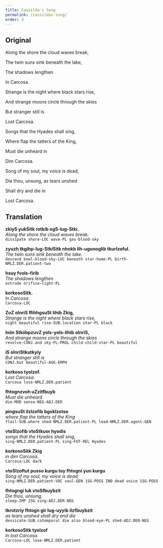 ```yaml
---
title: Cassilda's Song
permalink: /cassildas-song/
order: 3
---
```


## Original

Along the shore the cloud waves break,

The twin suns sink beneath the lake,

The shadows lengthen

In Carcosa.

Strange is the night where black stars rise,

And strange moons circle through the skies

But stranger still is

Lost Carcosa.

Songs that the Hyades shall sing,

Where flap the tatters of the King,

Must die unheard in

Dim Carcosa.

Song of my soul, my voice is dead;

Die thou, unsung, as tears unshed

Shall dry and die in

Lost Carcosa.

## Translation

**zkiyS yukSitk rotkib ogS-lug-Stki.**<br>
_Along the shore the cloud waves break._<br>
`dissipate shore-LOC wave-PL gas-blood-sky`<br>

**zyuzh tkgihp-lug-StkiSitk nhokb lih-ugonoglib tkurlzoful.**<br>
_The twin suns sink beneath the lake._<br>
`descend bowl-blood-sky-LOC beneath star-home-PL birth-NMLZ.DER.patient-two`<br>

**hsuy fvols-firib**<br>
_The shadows lengthen_<br>
`extrude orifice-light-PL`<br>

**korkosoSitk.**<br>
_In Carcosa._<br>
`Carcosa-LOC`<br>

**ZoZ olnriS ffihhgsuSt lihib Zkig,**<br>
_Strange is the night where black stars rise,_<br>
`night beautiful rise-SUB.location star-PL black`<br>

**lniin StkiibpzuvZ yols-yols-lihib olnriS,**<br>
_And strange moons circle through the skies_<br>
`revolve-CONJ.and sky-PL-PROL child-child-star-PL beautiful`<br>

**iS olnriStkutkyiy**<br>
_But stranger still is_<br>
`CONJ.but beautiful-AUG-EMPH`<br>

**korkoso tyolzof.**<br>
_Lost Carcosa._<br>
`Carcosa lose-NMLZ.DER.patient`<br>

**fhtognzvoh uZzitfbuyb**<br>
_Must die unheard_<br>
`die-MOD sense-NEG-ADJ.DER`<br>

**pingsuSt ilzlzofib bgoklzotso**<br>
_where flap the tatters of the King_<br>
`flail-SUB.where shed-NMLZ.DER.patient-PL lead-NMLZ.DER.agent-GEN`<br>

**vtoSlzofib vtoStkuor hyodis**<br>
_songs that the Hyades shall sing,_<br>
`sing-NMLZ.DER.patient-PL sing-FUT-REL Hyades`<br>

**korkosoSitk Zkig**<br>
_in dim Carcosa._<br>
`Carcosa-LOC dark`<br>

**vtoSlzoftut pusso kurgu toy fhtogni yun kurgu**<br>
_Song of my soul, my voice is dead;_<br>
`sing-NMLZ.DER.patient-VOC soul-GEN 1SG-POSS IND dead voice 1SG-POSS`<br>

**fhtogngi luk vtoSfbuybzit**<br>
_Die thou, unsung,_<br>
`sleep-IMP 2SG sing-ADJ.DER-NEG`<br>

**tkrotzriy fhtogn gir lug-uyyib ilzfbuybzit**<br>
_as tears unshed shall dry and die_<br>
`dessicate-SUB.cotemporal die also blood-eye-PL shed-ADJ.DER-NEG`<br>

**korkosoSitk tyolzof**<br>
_In lost Carcosa._<br>
`Carcosa-LOC lose-NMLZ.DER.patient`<br>

